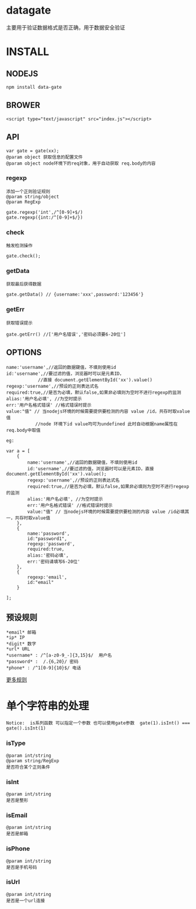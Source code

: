 datagate
========

主要用于验证数据格式是否正确，用于数据安全验证

# INSTALL
## NODEJS
	
	npm install data-gate

## BROWER
	
	<script type="text/javascript" src="index.js"></script>

## API
	
	var gate = gate(xx);
	@param object 获取信息的配置文件
	@param object node环境下的req对象，用于自动获取 req.body的内容

### regexp
	添加一个正则验证规则
	@param string/object
	@param RegExp
	
	gate.regexp('int',/^[0-9]+$/)
	gate.regexp({int:/^[0-9]+$/})

### check
	
	触发检测操作

	gate.check();

### getData
	
	获取最后获得数据

	gate.getData() // {username:'xxx',password:'123456'}

### getErr
	获取错误提示

	gate.getErr() //['用户名错误','密码必须要6-20位']

## OPTIONS

	name:'username',//返回的数据键值，不填则使用id    
	id:'username',//要过滤的值，浏览器时可以是元素ID，
				//直接 document.getElementById('xx').value()    
    regexp:'username',//预设的正则表达式名    
    required:true,//是否为必填，默认false,如果非必填则为空时不进行regexp的监测    
    alias:'用户名必填', //为空时提示    
    err:'用户名格式错误' //格式错误时提示    
    value:"值" // 当nodejs环境的时候需要提供要检测的内容 value /id，共存时取value值 
    		   //node 环境下id value均可为undefined 此时自动根据name属性在req.body中取值   
	
	eg:    
	
	var a = [    
	    {    
	    	name:'username',//返回的数据键值，不填则使用id    
	    	id:'username',//要过滤的值，浏览器时可以是元素ID，直接 document.getElementById('xx').value();    
	        regexp:'username',//预设的正则表达式名    
	        required:true,//是否为必填，默认false,如果非必填则为空时不进行regexp的监测    
	        alias:'用户名必填', //为空时提示    
	        err:'用户名格式错误' //格式错误时提示    
	        value:"值" // 当nodejs环境的时候需要提供要检测的内容 value /id必填其一，共存时取value值    
	    },    
	    {    
	        name:'password',    
	        id:"password1",    
	        regexp:'password',    
	        required:true,    
	        alias:'密码必填',    
	        err:'密码请填写6-20位'    
	    },    
	    {    
	        regexp:'email',    
	        id:"email"    
	    }    
    
    ];    

## 预设规则

	*email* 邮箱     
	*ip* IP   
	*digit* 数字    
	*url* URL   
	*username* : /^[a-z0-9_-]{3,15}$/  用户名    
	*password* :  /.{6,20}/ 密码    
	*phone* : /^1[0-9]{10}$/ 电话    

[更多规则](https://github.com/javaquery/regexp)

# 单个字符串的处理

	Notice:  is系列函数 可以指定一个参数 也可以使用gate参数  gate(1).isInt() === gate().isInt(1)

### isType
	@param int/string
	@param string/RegExp
	是否符合某个正则条件
	

### isInt     
	@param int/string
	是否是整形

### isEmail     
	@param int/string
	是否是邮箱

### isPhone     
	@param int/string
	是否是手机号码

### isUrl     
	@param int/string
	是否是一个url连接



